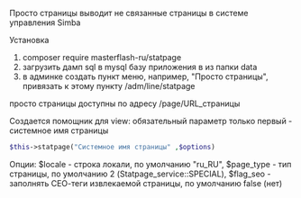 Просто страницы
выводит не связанные страницы в системе управления Simba

Установка
1. composer require masterflash-ru/statpage
2. загрузить дамп sql в mysql базу приложения в из папки data
3. в админке создать пункт меню, например, "Просто страницы", привязать к этому пункту /adm/line/statpage

просто страницы доступны по адресу /page/URL_страницы

Создается помощник для view:
обязательный параметр только первый - системное имя страницы
```php
$this->statpage("Системное имя страницы" ,$options)
```
Опции:
$locale - строка локали, по умолчанию "ru_RU",
$page_type  - тип страницы, по умолчанию 2 (Statpage_service::SPECIAL), 
$flag_seo - заполнять СЕО-теги извлекаемой страницы, по умолчанию false (нет)



